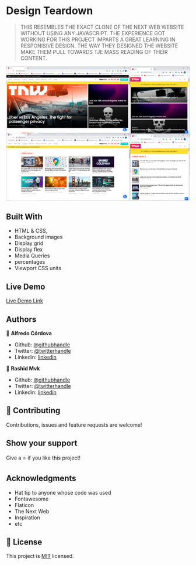 # Design Teardown

>THIS RESEMBLES THE EXACT CLONE OF THE NEXT WEB WEBSITE WITHOUT USING ANY JAVASCRIPT. THE EXPERIENCE GOT WORKING FOR THIS PROJECT IMPARTS A GREAT LEARNING IN RESPONISIVE DESIGN. THE WAY THEY DESIGNED THE WEBSITE MAKE THEM PULL TOWARDS TJE MASS READING OF THEIR CONTENT. 


![screenshot](https://github.com/Huemac-Alfredo/TheNextWebClone/blob/feature/Images/TNWClone-screenshot.PNG?raw=true)

## Built With

- HTML & CSS,
- Background images
- Display grid
- Display flex
- Media Queries
- percentages 
- Viewport CSS units



## Live Demo

[Live Demo Link](https://raw.githack.com/Huemac-Alfredo/TheNextWebClone/tree/feature)

## Authors

👤 **Alfredo Córdova**

- Github: [@githubhandle](https://github.com/Huemac-Alfredo)
- Twitter: [@twitterhandle](https://twitter.com/AlfredoHuemac)
- Linkedin: [linkedin](https://www.linkedin.com/in/huemac-alfredo-c%C3%B3rdova-torres-b28986136/)

👤 **Rashid Mvk**

- Github: [@githubhandle](https://github.com/rashidmvk)
- Twitter: [@twitterhandle](www.twitter.com/rashidnm)
- Linkedin: [linkedin](https://www.linkedin.com/in/rashidmvk/)

## 🤝 Contributing

Contributions, issues and feature requests are welcome!

## Show your support

Give a ⭐️ if you like this project!

## Acknowledgments

- Hat tip to anyone whose code was used
- Fontawesome
- Flaticon
- The Next Web
- Inspiration
- etc

## 📝 License

This project is [MIT](lic.url) licensed.
